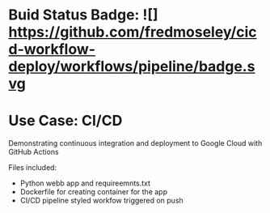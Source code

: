 # Buid Status Badge: ![] https://github.com/fredmoseley/cicd-workflow-deploy/workflows/pipeline/badge.svg

# Use Case: CI/CD
Demonstrating continuous integration and deployment to Google Cloud with GitHub Actions

Files included:
- Python webb app and requireemnts.txt
- Dockerfile for creating container for the app
- CI/CD pipeline styled workfow triggered on push
